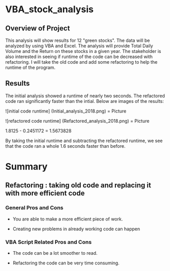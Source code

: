 # VBA_stock_analysis

## Overview of Project

This analysis will show results for 12 "green stocks". The data will be analyzed by using VBA and Excel. The analysis will provide Total Daily Volume and the Return on these stocks in a given year. The stakeholder is also interested in seeing if runtime of the code can be decreased with refactoring. I will take the old code and add some refactoring to help the runtime of the program. 


## Results

The initial analysis showed a runtime of nearly two seconds. The refactored code ran significantly faster than the intial. Below are images of the results:

![initial code runtime] (Initial_analysis_2018.png) = Picture

![refactored code runtime] (Refactored_analysis_2018.png) = Picture


1.8125 - 0.2451172 = 1.5673828 

By taking the initial runtime and subtracting the refactored runtime, we see that the code ran a whole 1.6 seconds faster than before.

# Summary

## Refactoring : taking old code and replacing it with more efficient code 

### General Pros and Cons
* You are able to make a more efficient piece of work.

* Creating new problems in already working code can happen

### VBA Script Related Pros and Cons

* The code can be a lot smoother to read.

* Refactoring the code can be very time consuming.





